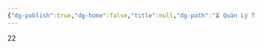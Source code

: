 ```yaml
---
{"dg-publish":true,"dg-home":false,"title":null,"dg-path":"⏳ Quản Lý Thời Gian.md","permalink":"/quan-ly-thoi-gian/","dgPassFrontmatter":true,"updated":"2025-02-09T07:38:58.476+07:00"}
---
```



22